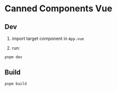 # Canned Components Vue

## Dev

1. import target component in `App.vue`

1. run:

```bash
pnpm dev
```

## Build
```bash
pnpm build
```

